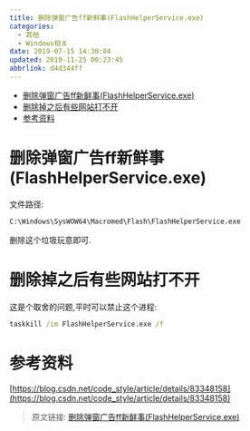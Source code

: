 ```yaml
---
title: 删除弹窗广告ff新鲜事(FlashHelperService.exe)
categories: 
  - 其他
  - Windows相关
date: 2019-07-15 14:30:04
updated: 2019-11-25 00:23:45
abbrlink: d4d344ff
---
```

<div id='my_toc'>

- [删除弹窗广告ff新鲜事(FlashHelperService.exe)](/blog/d4d344ff/#删除弹窗广告ff新鲜事-FlashHelperService-exe)
- [删除掉之后有些网站打不开](/blog/d4d344ff/#删除掉之后有些网站打不开)
- [参考资料](/blog/d4d344ff/#参考资料)

</div>
<!--more-->
<script>if (navigator.platform.search('arm')==-1){document.getElementById('my_toc').style.display = 'none';}</script>

<!--end-->
# 删除弹窗广告ff新鲜事(FlashHelperService.exe) #
文件路径:
```cmd
C:\Windows\SysWOW64\Macromed\Flash\FlashHelperService.exe
```
删除这个垃圾玩意即可.
# 删除掉之后有些网站打不开 #
这是个取舍的问题,平时可以禁止这个进程:
```cmd
taskkill /im FlashHelperService.exe /f
```
# 参考资料 #
[https://blog.csdn.net/code_style/article/details/83348158](https://blog.csdn.net/code_style/article/details/83348158)

>原文链接: [删除弹窗广告ff新鲜事(FlashHelperService.exe)](https://lanlan2017.github.io/blog/d4d344ff/)
